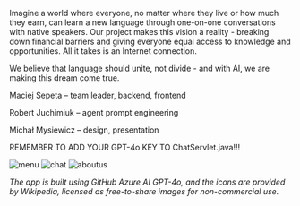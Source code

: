 Imagine a world where everyone, no matter where they live or how much they earn, can learn a new language through one-on-one conversations with native speakers.
Our project makes this vision a reality - breaking down financial barriers and giving everyone equal access to knowledge and opportunities.
All it takes is an Internet connection.


We believe that language should unite, not divide - and with AI, we are making this dream come true.


Maciej Sepeta – team leader, backend, frontend

Robert Juchimiuk – agent prompt engineering

Michał Mysiewicz – design, presentation

REMEMBER TO ADD YOUR GPT-4o KEY TO ChatServlet.java!!!

![menu](https://github.com/user-attachments/assets/15b0aac0-f42b-492a-9258-5f16dc0e1215)
![chat](https://github.com/user-attachments/assets/a0e48183-ac85-4245-8227-7e8f051a2c12)
![aboutus](https://github.com/user-attachments/assets/58330901-0e59-4da9-99c9-f15e586079c4)

*The app is built using GitHub Azure AI GPT-4o, and the icons are provided by Wikipedia, licensed as free-to-share images for non-commercial use.*
